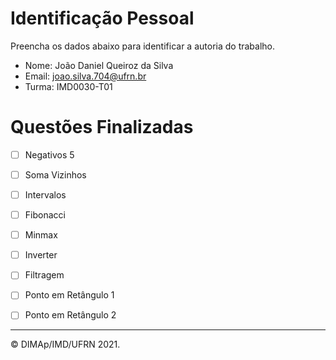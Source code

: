﻿# Identificação Pessoal

Preencha os dados abaixo para identificar a autoria do trabalho.

- Nome: João Daniel Queiroz da Silva
- Email: joao.silva.704@ufrn.br
- Turma: IMD0030-T01

# Questões Finalizadas

- [ ] Negativos 5
- [ ] Soma Vizinhos
- [ ] Intervalos
- [ ] Fibonacci
- [ ] Minmax
- [ ] Inverter
- [ ] Filtragem
- [ ] Ponto em Retângulo 1
- [ ] Ponto em Retângulo 2


--------
&copy; DIMAp/IMD/UFRN 2021.
